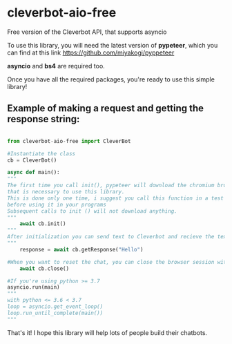 # cleverbot-aio-free
Free version of the Cleverbot API, that supports asyncio

To use this library, you will need the latest version of **pypeteer**, which you can find at this link https://github.com/miyakogi/pyppeteer

**asyncio** and **bs4** are required too.


Once you have all the required packages, you're ready to use this simple library!

## Example of making a request and getting the response string:

```python

from cleverbot-aio-free import CleverBot

#Instantiate the class
cb = CleverBot()

async def main():
"""
The first time you call init(), pypeteer will download the chromium browser, 
that is necessary to use this library.
This is done only one time, i suggest you call this function in a test script,
before using it in your programs
Subsequent calls to init () will not download anything.
"""
    await cb.init()
"""
After initialization you can send text to Cleverbot and recieve the text response in just one line...
"""
    response = await cb.getResponse("Hello")

#When you want to reset the chat, you can close the browser session with...
    await cb.close()

#If you're using python >= 3.7
asyncio.run(main)
"""
with python <= 3.6 < 3.7
loop = asyncio.get_event_loop()
loop.run_until_complete(main())
"""
```

That's it! I hope this library will help lots of people build their chatbots.
